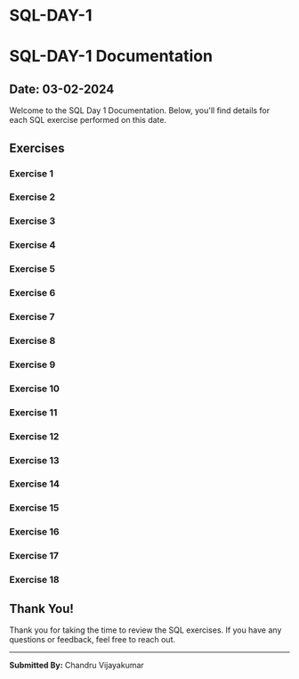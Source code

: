# SQL-DAY-1

# SQL-DAY-1 Documentation

## Date: 03-02-2024

Welcome to the SQL Day 1 Documentation. Below, you'll find details for each SQL exercise performed on this date.

## Exercises

### Exercise 1


### Exercise 2


### Exercise 3


### Exercise 4


### Exercise 5


### Exercise 6


### Exercise 7


### Exercise 8


### Exercise 9


### Exercise 10


### Exercise 11


### Exercise 12


### Exercise 13


### Exercise 14


### Exercise 15


### Exercise 16


### Exercise 17


### Exercise 18


## Thank You!

Thank you for taking the time to review the SQL exercises. If you have any questions or feedback, feel free to reach out.


---

**Submitted By:**
Chandru Vijayakumar
